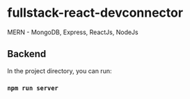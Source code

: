 # fullstack-react-devconnector

MERN - MongoDB, Express, ReactJs, NodeJs

## Backend

In the project directory, you can run:

### `npm run server`
